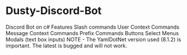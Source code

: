 # Dusty-Discord-Bot
Discord Bot on c#
Features
Slash commands
User Context Commands
Message Context Commands
Prefix Commands
Buttons
Select Menus
Modals (text box inputs)
NOTE - The YamlDotNet version used (8.1.2) is important. The latest is bugged and will not work.

